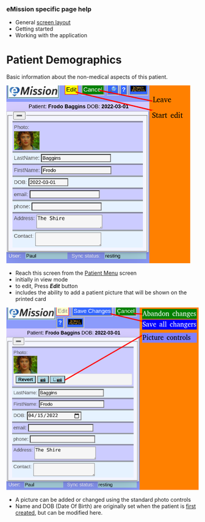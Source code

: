 ### eMission specific page help
* General [screen layout](/help/GeneralLayout.md)
* Getting started
* Working with the application

# Patient Demographics

Basic information about the non-medical aspects of this patient.

![](/images/Demo1.png)

* Reach this screen from the [Patient Menu](/help/PatientPhoto.md) screen
* initially in view mode
* to edit, Press *__Edit__* button
* includes the ability to add a patient picture that will be shown on the printed card

![](/images/demo2.png)

* A picture can be added or changed using the standard photo controls
* Name and DOB (Date Of Birth) are originally set when the patient is [first created](/help/PatientNew.md), but can be modified here. 